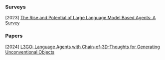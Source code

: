 ### Surveys

[2023] [The Rise and Potential of Large Language Model Based Agents: A Survey](https://arxiv.org/abs/2309.07864)



### Papers

[2024] [L3GO: Language Agents with Chain-of-3D-Thoughts for Generating Unconventional Objects](https://arxiv.org/abs/2402.09052)